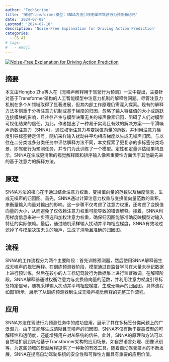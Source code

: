 ```yaml
---
author: 'TechScribe'
title: '揭秘Transformer模型：SNNA方法引领无噪声驾驶行为预测新纪元'
date: '2024-07-08'
Lastmod: '2024-07-10'
description: 'Noise-Free Explanation for Driving Action Prediction'
categories:
  - CS.AI
# tags:
#   - emoji
---
```


[![Noise-Free Explanation for Driving Action Prediction](https://arxiv-research-1301205113.cos.ap-guangzhou.myqcloud.com/images/2407.06339v1.pdf_0.jpg)](https://arxiv.org/abs/2407.06339v1)

## 摘要

本文由Hongbo Zhu等人在《无噪声解释用于驾驶行为预测》一文中提出，主要针对基于Transformer架构的人工智能模型中注意力机制的解释性问题。尽管注意力机制在多个AI领域取得了显著进展，但其内部工作原理仍需深入探索。现有的解释方法多侧重于分析注意力机制或基于梯度的归因，忽略了输入特征值的大小或跳跃连接模块的影响，且往往产生与模型决策无关的噪声像素归因，阻碍了人们对模型可视化结果的信任。为此，作者提出了一种易于实现且有效的解决方案——平滑噪声范数注意力（SNNA），通过权衡注意力与变换值向量的范数，并利用注意力梯度引导标签特定信号，随机采样输入扰动并平均相应梯度以生成无噪声归因。与以往在二分类或多分类任务中评估解释方法不同，本文探索了更复杂的多标签分类场景，即驾驶行为预测任务，并专门为此训练了一个模型。定性和定量评估结果均显示，SNNA在生成更清晰的视觉解释图和排序输入像素重要性方面优于其他最先进的基于注意力的解释方法。<!--more-->

## 原理

SNNA方法的核心在于通过结合注意力权重、变换值向量的范数以及梯度信息，生成无噪声的归因图。首先，SNNA通过计算注意力权重与变换值向量范数的乘积，来衡量输入向量对输出的影响。这一步骤不仅考虑了注意力权重，还考虑了变换值向量的大小，从而避免了仅依赖注意力权重可能导致的错误解释。接着，SNNA利用梯度信息来进一步筛选和加权注意力权重，确保归因图能够准确反映模型对输入特征的实际依赖。最后，通过随机采样输入扰动并平均相应梯度，SNNA有效地过滤掉了与模型决策无关的噪声，生成了清晰且准确的归因图。

## 流程

SNNA的工作流程分为两个主要阶段：首先训练预测器，然后使用SNNA解释器生成无噪声的视觉解释。在训练预测器阶段，模型通过自监督学习在大量未标记数据上进行预训练，然后在较小的人工标记驾驶行为数据集上进行监督微调。在解释阶段，SNNA解释器通过权衡注意力与变换值向量的范数，并利用注意力梯度引导标签特定信号，随机采样输入扰动并平均相应梯度，生成无噪声的归因图。具体流程如图1所示，展示了从训练预测器到生成无噪声视觉解释的完整工作流程。

## 应用

SNNA方法在驾驶行为预测任务中的成功应用，展示了其在多标签分类问题上的广泛潜力。由于其能够生成清晰且无噪声的归因图，SNNA不仅有助于提高模型的可解释性和透明度，还能增强用户对AI系统的信任。此外，SNNA的原理和方法可以自然地扩展到其他基于Transformer架构的应用场景，如自然语言处理、图像识别等，为这些领域的模型解释提供了一种新的有效工具。随着自动驾驶技术的不断发展，SNNA在提高自动驾驶系统的安全性和可靠性方面具有重要的应用价值。